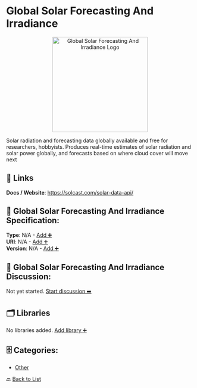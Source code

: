 # Global Solar Forecasting And Irradiance
<p align="center">
    <img width="256" src="https://raw.githubusercontent.com/apis-list/apis-list/main/apis/global-solar-forecasting-and-irradiance/logo_256x256.png" alt="Global Solar Forecasting And Irradiance Logo"/>
</p>
Solar radiation and forecasting data globally available and free for researchers, hobbyists. Produces real-time estimates of solar radiation and solar power globally, and forecasts based on where cloud cover will move next

##  🔗 Links
**Docs / Website**: https://solcast.com/solar-data-api/

## 🧬 Global Solar Forecasting And Irradiance Specification:
**Type**: N/A - [Add ➕](https://github.com/apis-list/apis-list/edit/main/apis.yaml#L8089)  
**URI**: N/A - [Add ➕](https://github.com/apis-list/apis-list/edit/main/apis.yaml#L8089)  
**Version**: N/A - [Add ➕](https://github.com/apis-list/apis-list/edit/main/apis.yaml#L8089)

## 💬 Global Solar Forecasting And Irradiance Discussion:
Not yet started. [Start discussion ➡️](https://github.com/apis-list/apis-list/discussions/new)

## 🗂️ Libraries

No libraries added. [Add library ➕](https://github.com/apis-list/apis-list/edit/main/apis.yaml#L8089)    


## 🗄️ Categories:
- [Other](https://github.com/apis-list/apis-list#other-)

🔙  [Back to List](https://github.com/apis-list/apis-list)
